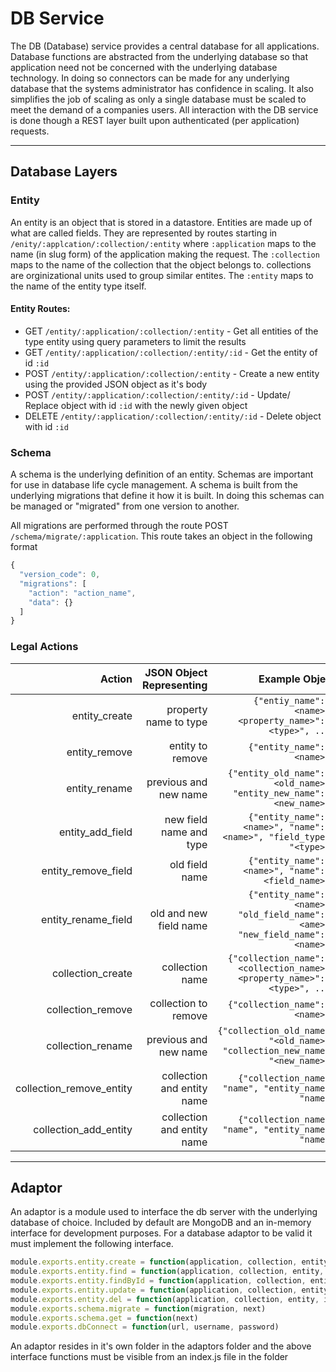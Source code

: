 # DB Service
The DB (Database) service provides a central database for all applications.  Database functions are abstracted from the underlying database so that application need not be concerned with the underlying database technology.  In doing so connectors can be made for any underlying database that the systems administrator has confidence in scaling.  It also simplifies the job of scaling as only a single database must be scaled to meet the demand 
of a companies users.  All interaction with the DB service is done though a REST layer built upon authenticated (per application) requests.

___

## Database Layers
### Entity
An entity is an object that is stored in a datastore.  Entities are made up of what are called fields.  They
are represented by routes starting in `/enity/:applcation/:collection/:entity` where `:application` maps to the
name (in slug form) of the application making the request.  The `:collection` maps to the name of the collection
that the object belongs to. collections are orginizational units used to group similar entites.  The `:entity` 
maps to the name of the entity type itself.

#### Entity Routes:
* GET    `/entity/:application/:collection/:entity` - Get all entities of the type entity using query parameters
  to limit the results
* GET    `/entity/:application/:collection/:entity/:id` - Get the entity of id `:id`
* POST   `/entity/:application/:collection/:entity` - Create a new entity using the provided JSON object as it's body
* POST   `/entity/:application/:collection/:entity/:id` - Update/ Replace object with id `:id` with the newly given object
* DELETE `/entity/:application/:collection/:entity/:id` - Delete object with id `:id`



### Schema
A schema is the underlying definition of an entity.  Schemas are important for use in database life cycle
management.  A schema is built from the underlying migrations that define it how it is built.  In doing this
schemas can be managed or "migrated" from one version to another.

All migrations are performed through the route POST `/schema/migrate/:application`.  This route takes an object
in the following format

```javascript
{
  "version_code": 0,
  "migrations": [
    "action": "action_name",
    "data": {}
  ]
}
```


### Legal Actions

| Action                    | JSON Object Representing   | Example Object                                                                         |
|--------------------------:|---------------------------:|---------------------------------------------------------------------------------------:|
| entity_create             | property name to type      | `{"entiy_name": "<name>", <property_name>": "<type>", ...}`                            |
| entity_remove             | entity to remove           | `{"entity_name": "<name>"}`                                                            |
| entity_rename             | previous and new name      | `{"entity_old_name": "<old_name>", "entity_new_name": "<new_name>"}`                   |
| entity_add_field          | new field name and type    | `{"entity_name": "<name>", "name": "<name>", "field_type": "<type>"}`                  |
| entity_remove_field       | old field name             | `{"entity_name": "<name>", "name": "<field_name>"}`                                    |
| entity_rename_field       | old and new field name     | `{"entity_name": "<name>", "old_field_name": "<ame>",  "new_field_name": "<name>"}`    |
| collection_create         | collection name            | `{"collection_name": "<collection_name>", <property_name>": "<type>", ...}`            |
| collection_remove         | collection to remove       | `{"collection_name": "<name>"}`                                                        |
| collection_rename         | previous and new name      | `{"collection_old_name": "<old_name>", "collection_new_name": "<new_name>"}`           |
| collection_remove_entity  | collection and entity name | `{"collection_name": "name", "entity_name": "name"}`                                   | 
| collection_add_entity     | collection and entity name | `{"collection_name": "name", "entity_name": "name"}`                                   |


___

## Adaptor
An adaptor is a module used to interface the db server with the underlying database of choice.  Included by default are MongoDB and an in-memory 
interface for development purposes.  For a database adaptor to be valid it must implement the following interface.

```javascript
module.exports.entity.create = function(application, collection, entity, object, next)
module.exports.entity.find = function(application, collection, entity, query, next)
module.exports.entity.findById = function(application, collection, entity, id, next)
module.exports.entity.update = function(application, collection, entity, object, next)
module.exports.entity.del = function(application, collection, entity, id, next)
module.exports.schema.migrate = function(migration, next)
module.exports.schema.get = function(next)
module.exports.dbConnect = function(url, username, password)
```

An adaptor resides in it's own folder in the adaptors folder and the above interface functions must be visible from an index.js file in the folder